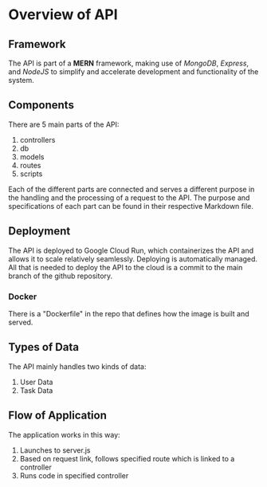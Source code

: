 # Overview of API

## Framework

The API is part of a **MERN** framework, making use of *MongoDB*, *Express*, and *NodeJS* to simplify and accelerate development and functionality of the system.

## Components

There are 5 main parts of the API:

1. controllers
2. db
3. models
4. routes
5. scripts

Each of the different parts are connected and serves a different purpose in the handling and the processing of a request to the API. The purpose and specifications of each part can be found in their respective Markdown file.

## Deployment

The API is deployed to Google Cloud Run, which containerizes the API and allows it to scale relatively seamlessly. Deploying is automatically managed. All that is needed to deploy the API to the cloud is a commit to the main branch of the github repository.

### Docker

There is a "Dockerfile" in the repo that defines how the image is built and served.

## Types of Data

The API mainly handles two kinds of data:

1. User Data
2. Task Data

## Flow of Application

The application works in this way:

1. Launches to server.js
2. Based on request link, follows specified route which is linked to a controller
3. Runs code in specified controller
